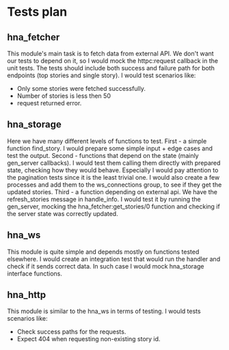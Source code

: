 # Tests plan

## hna_fetcher

This module's main task is to fetch data from external API. We don't want our tests to depend on it, so I would mock the httpc:request callback in the unit tests. The tests should include both success and failure path for both endpoints (top stories and single story).
I would test scenarios like:
- Only some stories were fetched successfully.
- Number of stories is less then 50
- request returned error.

## hna_storage

Here we have many different levels of functions to test.
First - a simple function find_story. I would prepare some simple input + edge cases and test the output.
Second - functions that depend on the state (mainly gen_server callbacks). I would test them calling them directly with prepared state, checking how they would behave. Especially I would pay attention to the pagination tests since it is the least trivial one. I would also create a few processes and add them to the ws_connections group, to see if they get the updated stories.
Third - a function depending on external api. We have the refresh_stories message in handle_info. I would test it by running the gen_server, mocking the hna_fetcher:get_stories/0 function and checking if the server state was correctly updated.

## hna_ws

This module is quite simple and depends mostly on functions tested elsewhere. I would create an integration test that would run the handler and check if it sends correct data. In such case I would mock hna_storage interface functions.

## hna_http

This module is similar to the hna_ws in terms of testing.
I would tests scenarios like:
- Check success paths for the requests.
- Expect 404 when requesting non-existing story id.
